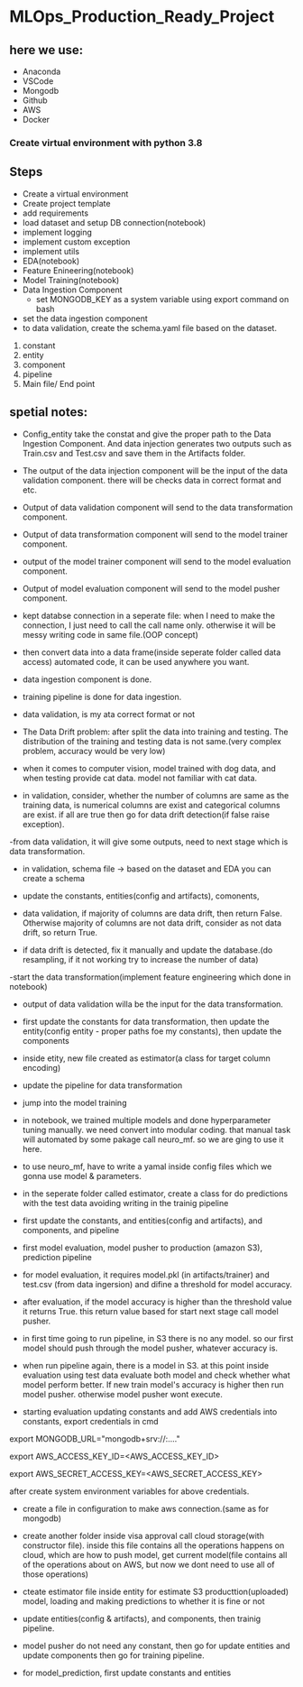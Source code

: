 # MLOps_Production_Ready_Project

## here we use:
- Anaconda
- VSCode
- Mongodb
- Github
- AWS
- Docker

### Create virtual environment with python 3.8

## Steps
- Create a virtual environment
- Create project template
- add requirements
- load dataset and setup DB connection(notebook)
- implement logging
- implement custom exception
- implement utils
- EDA(notebook)
- Feature Enineering(notebook)
- Model Training(notebook)
- Data Ingestion Component
    - set MONGODB_KEY as a system variable using export command on bash
- set the data ingestion component
- to data validation, create the schema.yaml file based on the dataset.


1. constant
2. entity
3. component
4. pipeline
5. Main file/ End point





## spetial notes:
- Config_entity take the constat and give the proper path to the Data Ingestion Component. And data injection generates two outputs such as Train.csv and Test.csv and save them in the Artifacts folder.
- The output of the data injection component will be the input of the data validation component. there will be checks data in correct format and etc.
- Output of data validation component will send to the data transformation component.
- Output of data transformation component will send to the model trainer component.
- output of the model trainer component will send to the model evaluation component.
- Output of model evaluation component will send to the model pusher component.

- kept databse connection in a seperate file: when I need to make the connection, I just need to call the call name only. otherwise it will be messy writing code in same file.(OOP concept)

- then convert data into a data frame(inside seperate folder called data access) automated code, it can be used anywhere you want.

- data ingestion component is done.
- training pipeline is done for data ingestion.
- data validation, is my ata correct format or not

- The Data Drift problem: after split the data into training and testing. The distribution of the training and testing data is not same.(very complex problem, accuracy would be very low)
- when it comes to computer vision, model trained with dog data, and when testing provide cat data. model not familiar with cat data.

- in validation, consider, whether the number of columns are same as the training data, is numerical columns are exist and categorical columns are exist. if all are true then go for data drift detection(if false raise exception).

-from data validation, it will give some outputs, need to next stage which is data transformation. 

- in validation, schema file -> based on the dataset and EDA you can create a schema
- update the constants, entities(config and artifacts), comonents, 

- data validation, if majority of columns are data drift, then return False. Otherwise majority of columns are not data drift, consider as not data drift, so return True.

- if data drift is detected, fix it manually and update the database.(do resampling, if it not working try to increase the number of data)

-start the data transformation(implement feature engineering which done in notebook)
- output of data validation willa be the input for the data transformation.
- first update the constants for data transformation, then update the entity(config entity - proper paths foe my constants), then update the components
- inside etity, new file created as estimator(a class for target column encoding)
- update the pipeline for data transformation

- jump into the model training
- in notebook, we trained multiple models and done hyperparameter tuning manually. we need convert into modular coding. that manual task will automated by some pakage call neuro_mf. so we are ging to use it here.
- to use neuro_mf, have to write a yamal inside config files which we gonna use model & parameters.
- in the seperate folder called estimator, create a class for do predictions with the test data avoiding writing in the trainig pipeline
- first update the constants, and entities(config and artifacts), and components, and pipeline

- first model evaluation, model pusher to production (amazon S3), prediction pipeline
- for model evaluation, it requires model.pkl (in artifacts/trainer) and test.csv (from data ingersion) and difine a threshold for model accuracy.
- after evaluation, if the model accuracy is higher than the threshold value it returns True. this return value based for start next stage call model pusher.
- in first time going to run pipeline, in S3 there is no any model. so our first model should push through the model pusher, whatever accuracy is.
- when run pipeline again, there is a model in S3. at this point inside evaluation using test data evaluate both model and check whether what model perform better. If new train model's accuracy is higher then run model pusher. otherwise model pusher wont execute.
- starting evaluation updating constants and add AWS credentials into constants,
export credentials in cmd

export MONGODB_URL="mongodb+srv://<username>:<password>...."

export AWS_ACCESS_KEY_ID=<AWS_ACCESS_KEY_ID>

export AWS_SECRET_ACCESS_KEY=<AWS_SECRET_ACCESS_KEY>

after create system environment variables for above credentials.
- create a file in configuration to make aws connection.(same as for mongodb)

- create another folder inside visa approval call cloud storage(with constructor file). inside this file contains all the operations happens on cloud, which are how to push model, get current model(file contains all of the operations about on AWS, but now we dont need to use all of those operations)

- cteate estimator file inside entity for estimate S3 producttion(uploaded) model, loading and making predictions to whether it is fine or not

- update entities(config & artifacts), and components, then trainig pipeline.

- model pusher do not need any constant, then go for update entities and update components then go for training pipeline.

- for model_prediction, first update constants and entities
